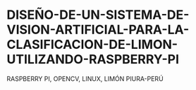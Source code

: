 # DISEÑO-DE-UN-SISTEMA-DE-VISION-ARTIFICIAL-PARA-LA-CLASIFICACION-DE-LIMON-UTILIZANDO-RASPBERRY-PI
RASPBERRY PI, OPENCV, LINUX, LIMÓN PIURA-PERÚ
